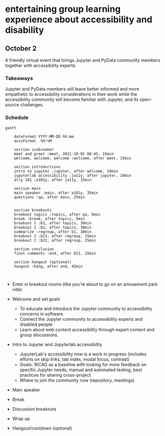 #  entertaining group learning experience about accessibility and disability

## October 2

A friendly virtual event that brings Jupyter and PyData community members together with accessibility experts. 

### Takeaways

Jupyter and PyData members will leave better informed and more empathetic to accessibility considerations in their work while the accessibility community will become familiar with Jupyter, and its open-source challenges.

### Schedule

```mermaid
gantt

    dateFormat YYYY-MM-DD hh:mm
    axisFormat  %H:%M

    section icebreaker
    meet and greet :meet, 2021-10-02 08:45, 15min
    welcome, welcome, welcome :welcome, after meet, 15min
        
    section introductions
    intro to jupyter :jupyter, after welcome, 10min 
    jupyterlab accessibility :ja11y, after jupyter, 10min
    ally 101 :a101y, after ja11y, 15min
        
    section main 
    main speaker :main, after a101y, 35min
    questions :qa, after main, 25min
    
    
    section breakouts
    breakout topics :topics, after qa, 5min
    break :break, after topics, 5min
    breakout 1 :b1, after topics, 30min
    breakout 2 :b2, after topics, 30min
    summarize :regroup, after b1, 10min
    breakout 1 :b21, after regroup, 25min
    breakout 2 :b22, after regroup, 25min
        
    section conclusion
    final comments :end, after b21, 15min
    
    section hangout (optional)
    hangout :hang, after end, 45min
    
    
```    

* Enter in breakout rooms (like you're about to go on an amusement park ride)
* Welcome and set goals
    * To educate and introduce the Jupyter community to accessibility concerns in software.
    * Connect the Jupyter community to accessibility experts and disabled people.
    * Learn about web content accessibility through expert content and group discussions.

* Intro to Jupyter and Jupyterlab accessibility
    * JupyterLab's accessibility now is a work in progress (includes efforts on skip links, tab index, modal focus, contrast)
    * Goals: WCAG as a baseline with looking for more feedback on specific Jupyter needs, manual and automated testing, best practices for sharing cross-project
    * Where to join the community now (repository, meetings)
* Main speaker
* Break
* Discussion breakouts
* Wrap up
* Hangout/cooldown (optional)
